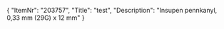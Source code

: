 {
  "ItemNr": "203757",
  "Title": "test",
  "Description": "Insupen pennkanyl, 0,33 mm (29G) x 12 mm"
}